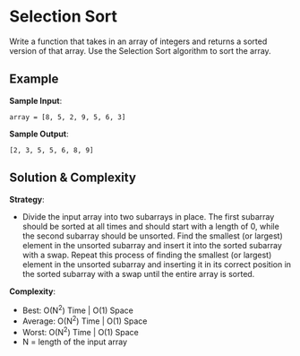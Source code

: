 # Selection Sort
Write a function that takes in an array of integers and returns a sorted version of that array. Use the Selection Sort algorithm to sort the array.  

## Example  
__Sample Input__:  
```
array = [8, 5, 2, 9, 5, 6, 3]
```
__Sample Output__:  
```
[2, 3, 5, 5, 6, 8, 9]
```

## Solution & Complexity  
__Strategy__:  
* Divide the input array into two subarrays in place. The first subarray should be sorted at all times and should start with a length of 0, while the second subarray should be unsorted. Find the smallest (or largest) element in the unsorted subarray and insert it into the sorted subarray with a swap. Repeat this process of finding the smallest (or largest) element in the unsorted subarray and inserting it in its correct position in the sorted subarray with a swap until the entire array is sorted.  

__Complexity__:  
* Best: O(N<sup>2</sup>) Time | O(1) Space  
* Average: O(N<sup>2</sup>) Time | O(1) Space  
* Worst: O(N<sup>2</sup>) Time | O(1) Space  
* N = length of the input array
